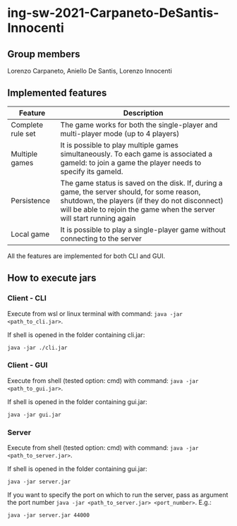 # ing-sw-2021-Carpaneto-DeSantis-Innocenti
## Group members
Lorenzo Carpaneto, Aniello De Santis, Lorenzo Innocenti

## Implemented features
|Feature|Description|
|--|--|
|Complete rule set|The game works for both the single-player and multi-player mode (up to 4 players)|
|Multiple games|It is possible to play multiple games simultaneously. To each game is associated a gameId: to join a game the player needs to specify its gameId.|
|Persistence|The game status is saved on the disk. If, during a game, the server should, for some reason, shutdown, the players (if they do not disconnect) will be able to rejoin the game when the server will start running again|
|Local game|It is possible to play a single-player game without connecting to the server|

All the features are implemented for both CLI and GUI.

## How to execute jars
### Client - CLI
Execute from wsl or linux terminal with command: `java -jar <path_to_cli.jar>`.

If shell is opened in the folder containing cli.jar:
```
java -jar ./cli.jar
```

### Client - GUI
Execute from shell (tested option: cmd) with command: `java -jar <path_to_gui.jar>`.

If shell is opened in the folder containing gui.jar:
```
java -jar gui.jar
```

### Server
Execute from shell (tested option: cmd) with command: `java -jar <path_to_server.jar>`.

If shell is opened in the folder containing gui.jar:
```
java -jar server.jar
```

If you want to specify the port on which to run the server, pass as argument the port number `java -jar <path_to_server.jar> <port_number>`. E.g.:
```
java -jar server.jar 44000
```